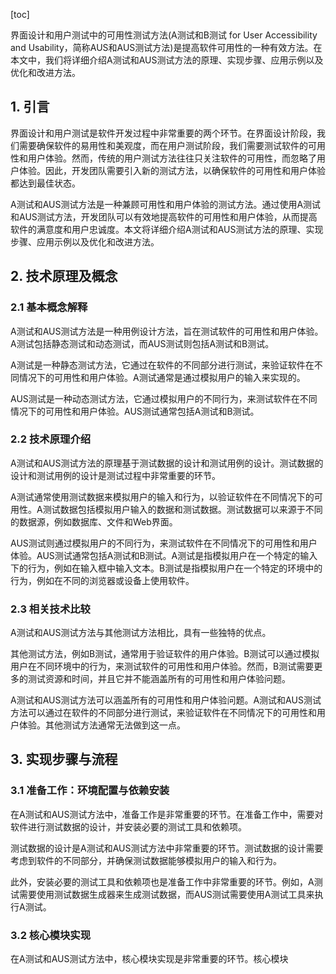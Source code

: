 
[toc]                    
                
                
界面设计和用户测试中的可用性测试方法(A测试和B测试 for User Accessibility and Usability，简称AUS和AUS测试方法)是提高软件可用性的一种有效方法。在本文中，我们将详细介绍A测试和AUS测试方法的原理、实现步骤、应用示例以及优化和改进方法。

## 1. 引言

界面设计和用户测试是软件开发过程中非常重要的两个环节。在界面设计阶段，我们需要确保软件的易用性和美观度，而在用户测试阶段，我们需要测试软件的可用性和用户体验。然而，传统的用户测试方法往往只关注软件的可用性，而忽略了用户体验。因此，开发团队需要引入新的测试方法，以确保软件的可用性和用户体验都达到最佳状态。

A测试和AUS测试方法是一种兼顾可用性和用户体验的测试方法。通过使用A测试和AUS测试方法，开发团队可以有效地提高软件的可用性和用户体验，从而提高软件的满意度和用户忠诚度。本文将详细介绍A测试和AUS测试方法的原理、实现步骤、应用示例以及优化和改进方法。

## 2. 技术原理及概念

### 2.1 基本概念解释

A测试和AUS测试方法是一种用例设计方法，旨在测试软件的可用性和用户体验。A测试包括静态测试和动态测试，而AUS测试则包括A测试和B测试。

A测试是一种静态测试方法，它通过在软件的不同部分进行测试，来验证软件在不同情况下的可用性和用户体验。A测试通常是通过模拟用户的输入来实现的。

AUS测试是一种动态测试方法，它通过模拟用户的不同行为，来测试软件在不同情况下的可用性和用户体验。AUS测试通常包括A测试和B测试。

### 2.2 技术原理介绍

A测试和AUS测试方法的原理基于测试数据的设计和测试用例的设计。测试数据的设计和测试用例的设计是测试过程中非常重要的环节。

A测试通常使用测试数据来模拟用户的输入和行为，以验证软件在不同情况下的可用性。A测试数据包括模拟用户输入的数据和测试数据。测试数据可以来源于不同的数据源，例如数据库、文件和Web界面。

AUS测试则通过模拟用户的不同行为，来测试软件在不同情况下的可用性和用户体验。AUS测试通常包括A测试和B测试。A测试是指模拟用户在一个特定的输入下的行为，例如在输入框中输入文本。B测试是指模拟用户在一个特定的环境中的行为，例如在不同的浏览器或设备上使用软件。

### 2.3 相关技术比较

A测试和AUS测试方法与其他测试方法相比，具有一些独特的优点。

其他测试方法，例如B测试，通常用于验证软件的用户体验。B测试可以通过模拟用户在不同环境中的行为，来测试软件的可用性和用户体验。然而，B测试需要更多的测试资源和时间，并且它并不能涵盖所有的可用性和用户体验问题。

A测试和AUS测试方法可以涵盖所有的可用性和用户体验问题。A测试和AUS测试方法可以通过在软件的不同部分进行测试，来验证软件在不同情况下的可用性和用户体验。其他测试方法通常无法做到这一点。

## 3. 实现步骤与流程

### 3.1 准备工作：环境配置与依赖安装

在A测试和AUS测试方法中，准备工作是非常重要的环节。在准备工作中，需要对软件进行测试数据的设计，并安装必要的测试工具和依赖项。

测试数据的设计是A测试和AUS测试方法中非常重要的环节。测试数据的设计需要考虑到软件的不同部分，并确保测试数据能够模拟用户的输入和行为。

此外，安装必要的测试工具和依赖项也是准备工作中非常重要的环节。例如，A测试需要使用测试数据生成器来生成测试数据，而AUS测试需要使用A测试工具来执行A测试。

### 3.2 核心模块实现

在A测试和AUS测试方法中，核心模块实现是非常重要的环节。核心模块

